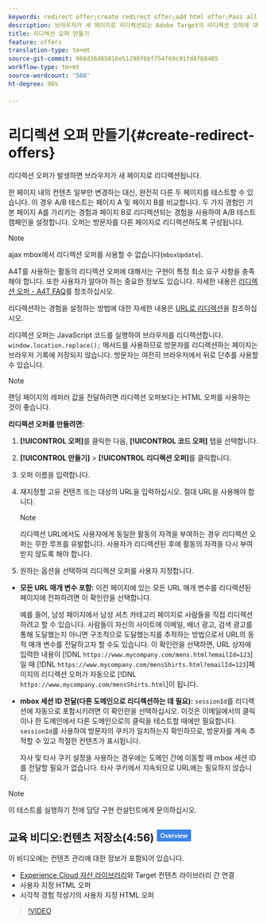 ```yaml
---
keywords: redirect offer;create redirect offer;add html offer;Pass all URL parameters in redirect;Pass mboxSessionId in redirect (only needed when the redirect is going to a different domain)
description: 브라우저가 새 페이지로 리디렉션되는 Adobe Target의 리디렉션 오퍼에 대한 정보입니다.
title: 리디렉션 오퍼 만들기
feature: offers
translation-type: tm+mt
source-git-commit: 968d36d65016e51290f6bf754f69c91fd8f68405
workflow-type: tm+mt
source-wordcount: '560'
ht-degree: 96%

---
```



# 리디렉션 오퍼 만들기{#create-redirect-offers}

리디렉션 오퍼가 발생하면 브라우저가 새 페이지로 리디렉션됩니다.

한 페이지 내의 컨텐츠 일부만 변경하는 대신, 완전히 다른 두 페이지를 테스트할 수 있습니다. 이 경우 A/B 테스트는 페이지 A 및 페이지 B를 비교합니다. 두 가지 경험인 기본 페이지 A를 가리키는 경험과 페이지 B로 리디렉션되는 경험을 사용하여 A/B 테스트 캠페인을 설정합니다. 오퍼는 방문자를 다른 페이지로 리디렉션하도록 구성됩니다.

>[!NOTE]
>
>ajax mbox에서 리디렉션 오퍼를 사용할 수 없습니다(`mboxUpdate`).
>
>A4T를 사용하는 활동의 리디렉션 오퍼에 대해서는 구현이 특정 최소 요구 사항을 충족해야 합니다. 또한 사용자가 알아야 하는 중요한 정보도 있습니다. 자세한 내용은 [리디렉션 오퍼 - A4T FAQ](/help/c-integrating-target-with-mac/a4t/r-a4t-faq/a4t-faq-redirect-offers.md#concept_21BF213F10E1414A9DCD4A98AF207905)를 참조하십시오.

리디렉션하는 경험을 설정하는 방법에 대한 자세한 내용은 [URL로 리디렉션](/help/c-experiences/c-visual-experience-composer/redirect-offer.md#task_9578678D42784F5EB9638F8AC8C911FA)을 참조하십시오.

리디렉션 오퍼는 JavaScript 코드를 실행하여 브라우저를 리디렉션합니다. `window.location.replace();` 메서드를 사용하므로 방문자를 리디렉션하는 페이지는 브라우저 기록에 저장되지 않습니다. 방문자는 여전히 브라우저에서 뒤로 단추를 사용할 수 있습니다.

>[!NOTE]
>
>랜딩 페이지의 레퍼러 값을 전달하려면 리디렉션 오퍼보다는 HTML 오퍼를 사용하는 것이 좋습니다.

**리디렉션 오퍼를 만들려면:**

1. **[!UICONTROL 오퍼]**&#x200B;를 클릭한 다음, **[!UICONTROL 코드 오퍼]** 탭을 선택합니다.
1. **[!UICONTROL 만들기]** > **[!UICONTROL 리디렉션 오퍼]**&#x200B;를 클릭합니다.
1. 오퍼 이름을 입력합니다.
1. 재지정할 고유 컨텐츠 또는 대상의 URL을 입력하십시오. 절대 URL을 사용해야 합니다.

   >[!NOTE]
   >
   >리디렉션 URL에서도 사용자에게 동일한 활동의 자격을 부여하는 경우 리디렉션 오퍼는 무한 루프를 유발합니다. 사용자가 리디렉션된 후에 활동의 자격을 다시 부여받지 않도록 해야 합니다.

1. 원하는 옵션을 선택하여 리디렉션 오퍼를 사용자 지정합니다. 

* **모든 URL 매개 변수 포함:** 이전 페이지에 있는 모든 URL 매개 변수를 리디렉션된 페이지에 전파하려면 이 확인란을 선택합니다.

   예를 들어, 남성 페이지에서 남성 셔츠 카테고리 페이지로 사람들을 직접 리디렉션하려고 할 수 있습니다. 사람들이 자신의 사이트에 이메일, 배너 광고, 검색 광고를 통해 도달했는지 아니면 구조적으로 도달했는지를 추적하는 방법으로서 URL의 동적 매개 변수를 전달하고자 할 수도 있습니다. 이 확인란을 선택하면, URL 상자에 입력한 내용이 [!DNL `https://www.mycompany.com/mens.html?emailId=123`]일 때 [!DNL `https://www.mycompany.com/mensShirts.html?emailId=123`]페이지의 리디렉션 오퍼가 자동으로 [!DNL `https://www.mycompany.com/mensShirts.html`]이 됩니다.

* **mbox 세션 ID 전달(다른 도메인으로 리디렉션하는 데 필요):** `sessionId`를 리디렉션에 자동으로 포함시키려면 이 확인란을 선택하십시오. 이것은 이메일에서의 클릭이나 한 도메인에서 다른 도메인으로의 클릭을 테스트할 때에만 필요합니다. `sessionId`를 사용하여 방문자의 쿠키가 일치하는지 확인하므로, 방문자를 계속 추적할 수 있고 적절한 컨텐츠가 표시됩니다.

   자사 및 타사 쿠키 설정을 사용하는 경우에는 도메인 간에 이동할 때 mbox 세션 ID를 전달할 필요가 없습니다. 타사 쿠키에서 지속되므로 URL에는 필요하지 않습니다.

>[!NOTE]
>
>이 테스트를 실행하기 전에 담당 구현 컨설턴트에게 문의하십시오.

## 교육 비디오:컨텐츠 저장소(4:56) ![개요 배지](/help/assets/overview.png)

이 비디오에는 컨텐츠 관리에 대한 정보가 포함되어 있습니다.

* [Experience Cloud 자산 라이브러리](https://experienceleague.adobe.com/docs/core-services/interface/assets/creative-cloud.html)와 Target 컨텐츠 라이브러리 간 연결
* 사용자 지정 HTML 오퍼
* 시각적 경험 작성기의 사용자 지정 HTML 오퍼

>[!VIDEO](https://video.tv.adobe.com/v/17387)
